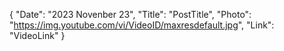   {
    "Date": "2023 Novenber 23",
    "Title": "PostTitle",
    "Photo": "https://img.youtube.com/vi/VideoID/maxresdefault.jpg",
    "Link": "VideoLink"
  }
